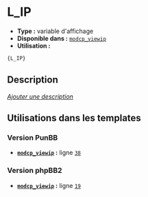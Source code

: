 # L_IP
* __Type :__ variable d'affichage
* __Disponible dans :__ [`modcp_viewip`](../tpl/var/modcp_viewip.md)
* __Utilisation :__

```html
{L_IP}
```

## Description
[*Ajouter une description*](https://fa-tvars.appspot.com/var/L_IP)

## Utilisations dans les templates

### Version PunBB
* __[`modcp_viewip`](../tpl/var/modcp_viewip.md#readme) :__ ligne [`38`](../tpl/src/punbb/modcp_viewip.tpl#L38)

### Version phpBB2
* __[`modcp_viewip`](../tpl/var/modcp_viewip.md#readme) :__ ligne [`19`](../tpl/src/subsilver/modcp_viewip.tpl#L19)